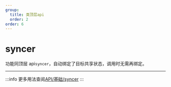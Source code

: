 ```yaml
---
group:
  title: 类顶层api
  order: 2
order: 6
---
```


# syncer

功能同顶层 api`syncer`，自动绑定了目标共享状态，调用时无需再绑定。

---

:::info
更多用法查阅[API/基础/syncer](/api/base/syncer)
:::
